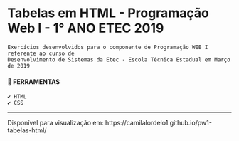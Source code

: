 # Tabelas em HTML - Programação Web I - 1° ANO ETEC 2019
    Exercícios desenvolvidos para o componente de Programação WEB I referente ao curso de 
    Desenvolvimento de Sistemas da Etec - Escola Técnica Estadual em Março de 2019 

#### 📌 FERRAMENTAS
    ✔️ HTML
    ✔️ CSS

<hr>
Disponível para visualização em: https://camilalordelo1.github.io/pw1-tabelas-html/

